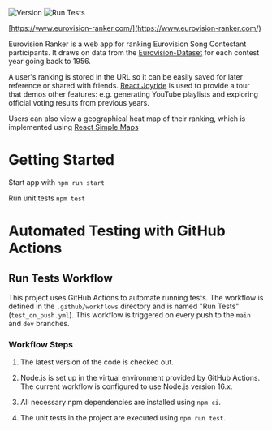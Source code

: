 ![Version](https://img.shields.io/badge/version-2.6-blue)
![Run Tests](https://github.com/jekrch/eurovision-ranker/actions/workflows/test_on_push.yml/badge.svg)

[https://www.eurovision-ranker.com/](https://www.eurovision-ranker.com/)

Eurovision Ranker is a web app for ranking Eurovision Song Contestant participants. It draws on data from the [Eurovision-Dataset](https://github.com/Spijkervet/eurovision-dataset) for each contest year going back to 1956. 

A user's ranking is stored in the URL so it can be easily saved for later reference or shared with friends. [React Joyride](https://react-joyride.com/) is used to provide a tour that demos other features: e.g. generating YouTube playlists and exploring official voting results from previous years. 

Users can also view a geographical heat map of their ranking, which is implemented using [React Simple Maps](https://www.react-simple-maps.io/)

# Getting Started 

Start app with `npm run start`

Run unit tests `npm test`

# Automated Testing with GitHub Actions
## Run Tests Workflow
This project uses GitHub Actions to automate running tests. The workflow is defined in the ``.github/workflows`` directory and is named "Run Tests" (`test_on_push.yml`). This workflow is triggered on every push to the `main` and `dev` branches. 

### Workflow Steps
1. The latest version of the code is checked out.

2. Node.js is set up in the virtual environment provided by GitHub Actions. The current workflow is configured to use Node.js version 16.x.

3. All necessary npm dependencies are installed using `npm ci`.

4. The unit tests in the project are executed using `npm run test`.
